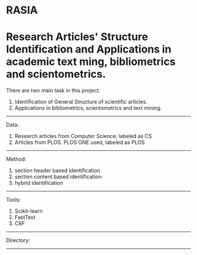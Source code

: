 # RASIA
Research Articles' Structure Identification and Applications in academic text ming, bibliometrics and scientometrics. 
================
There are two main task in this project.
1. Identification of General Structure of scientific articles.
2. Applications in bibliometrics, scientometrics and text mining.
-----------
Data:
1. Research articles from Computer Science, labeled as CS
2. Articles from PLOS. PLOS ONE used, labeled as PLOS


------------
Method:
1. section header based identification
2. section content based identification
3. hybrid identification


------------
Tools:
1. Scikit-learn
2. FastText
3. CRF


------------
Directory:



------------
